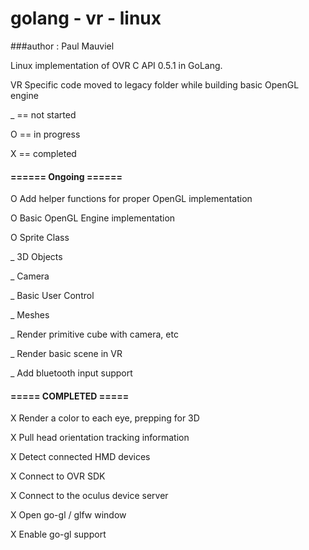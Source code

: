 # golang - vr - linux
###author : Paul Mauviel

Linux implementation of OVR C API 0.5.1 in GoLang.

VR Specific code moved to legacy folder while building basic OpenGL engine 

_  	== not started

O 	== in progress

X	== completed

#### ====== Ongoing ======

O 	Add helper functions for proper OpenGL implementation

O 	Basic OpenGL Engine implementation

O 	Sprite Class

_ 	3D Objects

_	Camera

_	Basic User Control

_	Meshes

_  	Render primitive cube with camera, etc

_  	Render basic scene in VR

_ 	Add bluetooth input support


#### ===== COMPLETED =====

X 	Render a color to each eye, prepping for 3D

X 	Pull head orientation tracking information

X 	Detect connected HMD devices

X 	Connect to OVR SDK

X 	Connect to the oculus device server

X 	Open go-gl / glfw window

X 	Enable go-gl support
